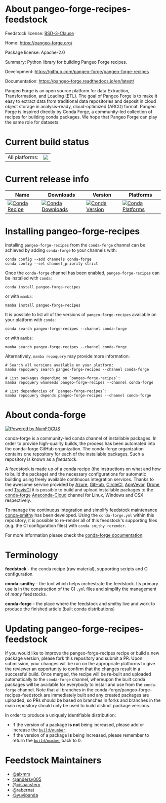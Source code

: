 About pangeo-forge-recipes-feedstock
====================================

Feedstock license: [BSD-3-Clause](https://github.com/conda-forge/pangeo-forge-recipes-feedstock/blob/main/LICENSE.txt)

Home: https://pangeo-forge.org/

Package license: Apache-2.0

Summary: Python library for building Pangeo Forge recipes.

Development: https://github.com/pangeo-forge/pangeo-forge-recipes

Documentation: https://pangeo-forge.readthedocs.io/en/latest/

Pangeo Forge is an open source platform for data Extraction, Transformation,
and Loading (ETL). The goal of Pangeo Forge is to make it easy to extract data
from traditional data repositories and deposit in cloud object storage in
analysis-ready, cloud-optimized (ARCO) format. Pangeo Forge is inspired directly
by Conda Forge, a community-led collection of recipes for building conda packages.
We hope that Pangeo Forge can play the same role for datasets.


Current build status
====================


<table><tr><td>All platforms:</td>
    <td>
      <a href="https://dev.azure.com/conda-forge/feedstock-builds/_build/latest?definitionId=15546&branchName=main">
        <img src="https://dev.azure.com/conda-forge/feedstock-builds/_apis/build/status/pangeo-forge-recipes-feedstock?branchName=main">
      </a>
    </td>
  </tr>
</table>

Current release info
====================

| Name | Downloads | Version | Platforms |
| --- | --- | --- | --- |
| [![Conda Recipe](https://img.shields.io/badge/recipe-pangeo--forge--recipes-green.svg)](https://anaconda.org/conda-forge/pangeo-forge-recipes) | [![Conda Downloads](https://img.shields.io/conda/dn/conda-forge/pangeo-forge-recipes.svg)](https://anaconda.org/conda-forge/pangeo-forge-recipes) | [![Conda Version](https://img.shields.io/conda/vn/conda-forge/pangeo-forge-recipes.svg)](https://anaconda.org/conda-forge/pangeo-forge-recipes) | [![Conda Platforms](https://img.shields.io/conda/pn/conda-forge/pangeo-forge-recipes.svg)](https://anaconda.org/conda-forge/pangeo-forge-recipes) |

Installing pangeo-forge-recipes
===============================

Installing `pangeo-forge-recipes` from the `conda-forge` channel can be achieved by adding `conda-forge` to your channels with:

```
conda config --add channels conda-forge
conda config --set channel_priority strict
```

Once the `conda-forge` channel has been enabled, `pangeo-forge-recipes` can be installed with `conda`:

```
conda install pangeo-forge-recipes
```

or with `mamba`:

```
mamba install pangeo-forge-recipes
```

It is possible to list all of the versions of `pangeo-forge-recipes` available on your platform with `conda`:

```
conda search pangeo-forge-recipes --channel conda-forge
```

or with `mamba`:

```
mamba search pangeo-forge-recipes --channel conda-forge
```

Alternatively, `mamba repoquery` may provide more information:

```
# Search all versions available on your platform:
mamba repoquery search pangeo-forge-recipes --channel conda-forge

# List packages depending on `pangeo-forge-recipes`:
mamba repoquery whoneeds pangeo-forge-recipes --channel conda-forge

# List dependencies of `pangeo-forge-recipes`:
mamba repoquery depends pangeo-forge-recipes --channel conda-forge
```


About conda-forge
=================

[![Powered by
NumFOCUS](https://img.shields.io/badge/powered%20by-NumFOCUS-orange.svg?style=flat&colorA=E1523D&colorB=007D8A)](https://numfocus.org)

conda-forge is a community-led conda channel of installable packages.
In order to provide high-quality builds, the process has been automated into the
conda-forge GitHub organization. The conda-forge organization contains one repository
for each of the installable packages. Such a repository is known as a *feedstock*.

A feedstock is made up of a conda recipe (the instructions on what and how to build
the package) and the necessary configurations for automatic building using freely
available continuous integration services. Thanks to the awesome service provided by
[Azure](https://azure.microsoft.com/en-us/services/devops/), [GitHub](https://github.com/),
[CircleCI](https://circleci.com/), [AppVeyor](https://www.appveyor.com/),
[Drone](https://cloud.drone.io/welcome), and [TravisCI](https://travis-ci.com/)
it is possible to build and upload installable packages to the
[conda-forge](https://anaconda.org/conda-forge) [Anaconda-Cloud](https://anaconda.org/)
channel for Linux, Windows and OSX respectively.

To manage the continuous integration and simplify feedstock maintenance
[conda-smithy](https://github.com/conda-forge/conda-smithy) has been developed.
Using the ``conda-forge.yml`` within this repository, it is possible to re-render all of
this feedstock's supporting files (e.g. the CI configuration files) with ``conda smithy rerender``.

For more information please check the [conda-forge documentation](https://conda-forge.org/docs/).

Terminology
===========

**feedstock** - the conda recipe (raw material), supporting scripts and CI configuration.

**conda-smithy** - the tool which helps orchestrate the feedstock.
                   Its primary use is in the construction of the CI ``.yml`` files
                   and simplify the management of *many* feedstocks.

**conda-forge** - the place where the feedstock and smithy live and work to
                  produce the finished article (built conda distributions)


Updating pangeo-forge-recipes-feedstock
=======================================

If you would like to improve the pangeo-forge-recipes recipe or build a new
package version, please fork this repository and submit a PR. Upon submission,
your changes will be run on the appropriate platforms to give the reviewer an
opportunity to confirm that the changes result in a successful build. Once
merged, the recipe will be re-built and uploaded automatically to the
`conda-forge` channel, whereupon the built conda packages will be available for
everybody to install and use from the `conda-forge` channel.
Note that all branches in the conda-forge/pangeo-forge-recipes-feedstock are
immediately built and any created packages are uploaded, so PRs should be based
on branches in forks and branches in the main repository should only be used to
build distinct package versions.

In order to produce a uniquely identifiable distribution:
 * If the version of a package **is not** being increased, please add or increase
   the [``build/number``](https://docs.conda.io/projects/conda-build/en/latest/resources/define-metadata.html#build-number-and-string).
 * If the version of a package **is** being increased, please remember to return
   the [``build/number``](https://docs.conda.io/projects/conda-build/en/latest/resources/define-metadata.html#build-number-and-string)
   back to 0.

Feedstock Maintainers
=====================

* [@alxmrs](https://github.com/alxmrs/)
* [@andersy005](https://github.com/andersy005/)
* [@cisaacstern](https://github.com/cisaacstern/)
* [@rabernat](https://github.com/rabernat/)
* [@yuvipanda](https://github.com/yuvipanda/)

